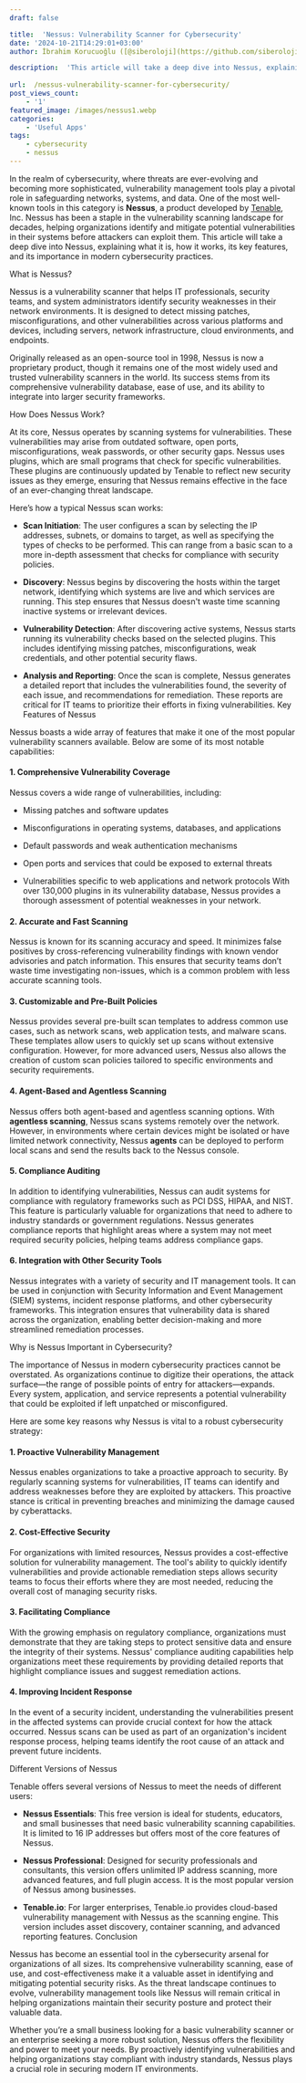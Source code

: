 ```yaml
---
draft: false

title:  'Nessus: Vulnerability Scanner for Cybersecurity'
date: '2024-10-21T14:29:01+03:00'
author: İbrahim Korucuoğlu ([@siberoloji](https://github.com/siberoloji))

description:  'This article will take a deep dive into Nessus, explaining what it is, how it works, its key features, and its importance in modern cybersecurity practices.' 
 
url:  /nessus-vulnerability-scanner-for-cybersecurity/
post_views_count:
    - '1'
featured_image: /images/nessus1.webp
categories:
    - 'Useful Apps'
tags:
    - cybersecurity
    - nessus
---
```



In the realm of cybersecurity, where threats are ever-evolving and becoming more sophisticated, vulnerability management tools play a pivotal role in safeguarding networks, systems, and data. One of the most well-known tools in this category is **Nessus**, a product developed by <a href="https://www.tenable.com" target="_blank" rel="noopener" title="">Tenable</a>, Inc. Nessus has been a staple in the vulnerability scanning landscape for decades, helping organizations identify and mitigate potential vulnerabilities in their systems before attackers can exploit them. This article will take a deep dive into Nessus, explaining what it is, how it works, its key features, and its importance in modern cybersecurity practices.



What is Nessus?



Nessus is a vulnerability scanner that helps IT professionals, security teams, and system administrators identify security weaknesses in their network environments. It is designed to detect missing patches, misconfigurations, and other vulnerabilities across various platforms and devices, including servers, network infrastructure, cloud environments, and endpoints.



Originally released as an open-source tool in 1998, Nessus is now a proprietary product, though it remains one of the most widely used and trusted vulnerability scanners in the world. Its success stems from its comprehensive vulnerability database, ease of use, and its ability to integrate into larger security frameworks.



How Does Nessus Work?



At its core, Nessus operates by scanning systems for vulnerabilities. These vulnerabilities may arise from outdated software, open ports, misconfigurations, weak passwords, or other security gaps. Nessus uses plugins, which are small programs that check for specific vulnerabilities. These plugins are continuously updated by Tenable to reflect new security issues as they emerge, ensuring that Nessus remains effective in the face of an ever-changing threat landscape.



Here’s how a typical Nessus scan works:


* **Scan Initiation**: The user configures a scan by selecting the IP addresses, subnets, or domains to target, as well as specifying the types of checks to be performed. This can range from a basic scan to a more in-depth assessment that checks for compliance with security policies.

* **Discovery**: Nessus begins by discovering the hosts within the target network, identifying which systems are live and which services are running. This step ensures that Nessus doesn't waste time scanning inactive systems or irrelevant devices.

* **Vulnerability Detection**: After discovering active systems, Nessus starts running its vulnerability checks based on the selected plugins. This includes identifying missing patches, misconfigurations, weak credentials, and other potential security flaws.

* **Analysis and Reporting**: Once the scan is complete, Nessus generates a detailed report that includes the vulnerabilities found, the severity of each issue, and recommendations for remediation. These reports are critical for IT teams to prioritize their efforts in fixing vulnerabilities.
Key Features of Nessus



Nessus boasts a wide array of features that make it one of the most popular vulnerability scanners available. Below are some of its most notable capabilities:


#### 1. **Comprehensive Vulnerability Coverage**



Nessus covers a wide range of vulnerabilities, including:


* Missing patches and software updates

* Misconfigurations in operating systems, databases, and applications

* Default passwords and weak authentication mechanisms

* Open ports and services that could be exposed to external threats

* Vulnerabilities specific to web applications and network protocols
With over 130,000 plugins in its vulnerability database, Nessus provides a thorough assessment of potential weaknesses in your network.


#### 2. **Accurate and Fast Scanning**



Nessus is known for its scanning accuracy and speed. It minimizes false positives by cross-referencing vulnerability findings with known vendor advisories and patch information. This ensures that security teams don’t waste time investigating non-issues, which is a common problem with less accurate scanning tools.


#### 3. **Customizable and Pre-Built Policies**



Nessus provides several pre-built scan templates to address common use cases, such as network scans, web application tests, and malware scans. These templates allow users to quickly set up scans without extensive configuration. However, for more advanced users, Nessus also allows the creation of custom scan policies tailored to specific environments and security requirements.


#### 4. **Agent-Based and Agentless Scanning**



Nessus offers both agent-based and agentless scanning options. With **agentless scanning**, Nessus scans systems remotely over the network. However, in environments where certain devices might be isolated or have limited network connectivity, Nessus **agents** can be deployed to perform local scans and send the results back to the Nessus console.


#### 5. **Compliance Auditing**



In addition to identifying vulnerabilities, Nessus can audit systems for compliance with regulatory frameworks such as PCI DSS, HIPAA, and NIST. This feature is particularly valuable for organizations that need to adhere to industry standards or government regulations. Nessus generates compliance reports that highlight areas where a system may not meet required security policies, helping teams address compliance gaps.


#### 6. **Integration with Other Security Tools**



Nessus integrates with a variety of security and IT management tools. It can be used in conjunction with Security Information and Event Management (SIEM) systems, incident response platforms, and other cybersecurity frameworks. This integration ensures that vulnerability data is shared across the organization, enabling better decision-making and more streamlined remediation processes.



Why is Nessus Important in Cybersecurity?



The importance of Nessus in modern cybersecurity practices cannot be overstated. As organizations continue to digitize their operations, the attack surface—the range of possible points of entry for attackers—expands. Every system, application, and service represents a potential vulnerability that could be exploited if left unpatched or misconfigured.



Here are some key reasons why Nessus is vital to a robust cybersecurity strategy:


#### 1. **Proactive Vulnerability Management**



Nessus enables organizations to take a proactive approach to security. By regularly scanning systems for vulnerabilities, IT teams can identify and address weaknesses before they are exploited by attackers. This proactive stance is critical in preventing breaches and minimizing the damage caused by cyberattacks.


#### 2. **Cost-Effective Security**



For organizations with limited resources, Nessus provides a cost-effective solution for vulnerability management. The tool's ability to quickly identify vulnerabilities and provide actionable remediation steps allows security teams to focus their efforts where they are most needed, reducing the overall cost of managing security risks.


#### 3. **Facilitating Compliance**



With the growing emphasis on regulatory compliance, organizations must demonstrate that they are taking steps to protect sensitive data and ensure the integrity of their systems. Nessus' compliance auditing capabilities help organizations meet these requirements by providing detailed reports that highlight compliance issues and suggest remediation actions.


#### 4. **Improving Incident Response**



In the event of a security incident, understanding the vulnerabilities present in the affected systems can provide crucial context for how the attack occurred. Nessus scans can be used as part of an organization's incident response process, helping teams identify the root cause of an attack and prevent future incidents.



Different Versions of Nessus



Tenable offers several versions of Nessus to meet the needs of different users:


* **Nessus Essentials**: This free version is ideal for students, educators, and small businesses that need basic vulnerability scanning capabilities. It is limited to 16 IP addresses but offers most of the core features of Nessus.

* **Nessus Professional**: Designed for security professionals and consultants, this version offers unlimited IP address scanning, more advanced features, and full plugin access. It is the most popular version of Nessus among businesses.

* **Tenable.io**: For larger enterprises, Tenable.io provides cloud-based vulnerability management with Nessus as the scanning engine. This version includes asset discovery, container scanning, and advanced reporting features.
Conclusion



Nessus has become an essential tool in the cybersecurity arsenal for organizations of all sizes. Its comprehensive vulnerability scanning, ease of use, and cost-effectiveness make it a valuable asset in identifying and mitigating potential security risks. As the threat landscape continues to evolve, vulnerability management tools like Nessus will remain critical in helping organizations maintain their security posture and protect their valuable data.



Whether you’re a small business looking for a basic vulnerability scanner or an enterprise seeking a more robust solution, Nessus offers the flexibility and power to meet your needs. By proactively identifying vulnerabilities and helping organizations stay compliant with industry standards, Nessus plays a crucial role in securing modern IT environments.
